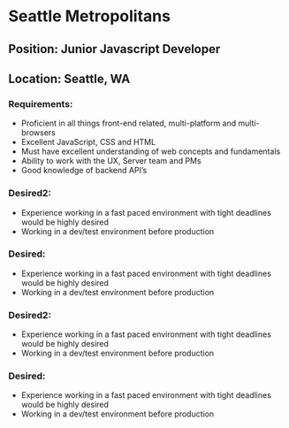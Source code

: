 # Seattle Metropolitans


## Position: Junior Javascript Developer
## Location: Seattle, WA


### Requirements:
* Proficient in all things front-end related, multi-platform and multi-browsers
* Excellent JavaScript, CSS and HTML
* Must have excellent understanding of web concepts and fundamentals
* Ability to work with the UX, Server team and PMs
* Good knowledge of backend API’s

### Desired2:
* Experience working in a fast paced environment with tight deadlines would be highly desired
* Working in a dev/test environment before production


### Desired:
* Experience working in a fast paced environment with tight deadlines would be highly desired
* Working in a dev/test environment before production

### Desired2:
* Experience working in a fast paced environment with tight deadlines would be highly desired
* Working in a dev/test environment before production


### Desired:
* Experience working in a fast paced environment with tight deadlines would be highly desired
* Working in a dev/test environment before production

